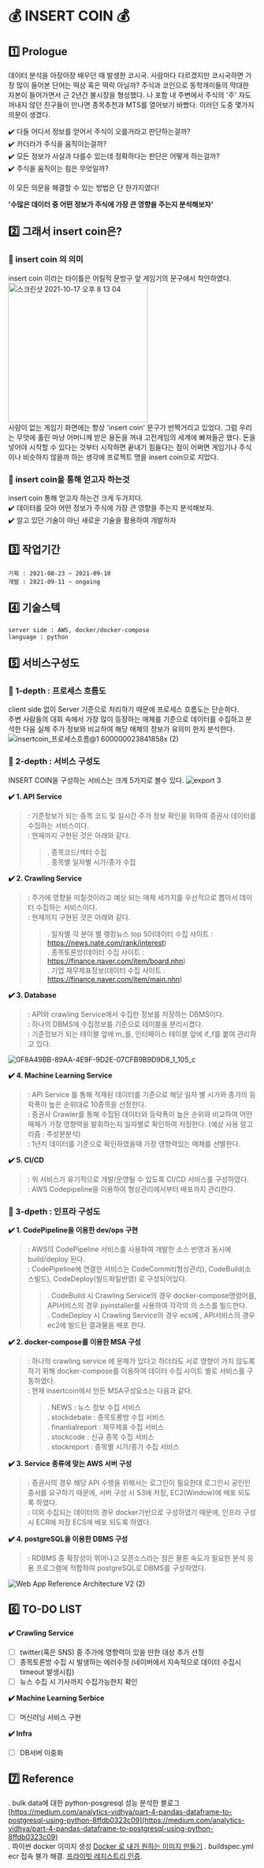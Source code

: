 # :moneybag: INSERT COIN :moneybag:

## 1️⃣ Prologue
데이터 분석을 아장아장 배우던 때 발생한 코시국. 사람마다 다르겠지만 코시국하면 가장 많이 들어본 단어는 떡상 혹은 떡락 아닐까? 주식과 코인으로 동학개미들의 막대한 자본이 들어가면서 근 2년간 불시장을 형성했다. 나 포함 내 주변에서 주식의 '주' 자도 꺼내지 않던 친구들이 만나면 종목추천과 MTS를 열어보기 바빴다. 
이러던 도중 몇가지 의문이 생겼다.  
  
✔️ 다들 어디서 정보를 얻어서 주식이 오를거라고 판단하는걸까?  
✔️ 카더라가 주식을 움직이는걸까?  
✔️ 모든 정보가 사실과 다를수 있는데 정확하다는 판단은 어떻게 하는걸까?  
✔️ 주식을 움직이는 힘은 무엇일까?  
  
 이 모든 의문을 해결할 수 있는 방법은 단 한가지였다!  
   
 **'수많은 데이터 중 어떤 정보가 주식에 가장 큰 영향을 주는지 분석해보자'**
 
## 2️⃣ 그래서 insert coin은?
### 📍 insert coin 의 의미
insert coin 이라는 타이틀은 어릴적 문방구 앞 게임기의 문구에서 착안하였다.  
<img width="283" alt="스크린샷 2021-10-17 오후 8 13 04" src="https://user-images.githubusercontent.com/8296974/137625078-e920fc9a-3daa-4e8f-a3d5-bf675817b854.png">  
사람이 없는 게임기 화면에는 항상 'insert coin' 문구가 반짝거리고 있었다. 
그럼 우리는 무엇에 홀린 마냥 어머니께 받은 용돈을 꺼내 고전게임의 세계에 빠져들곤 했다.
돈을 넣어야 시작할 수 있다는 것부터 시작하면 끝내기 힘들다는 점이 어쩌면 게임기나 주식이나 비슷하지 않을까 하는 생각에 프로젝트 명을 insert coin으로 지었다. 

### 📍 insert coin을 통해 얻고자 하는것 
 insert coin 통해 얻고자 하는건 크게 두가지다.  
    ✔️ 데이터를 모아 어떤 정보가 주식에 가장 큰 영향을 주는지 분석해보자.  
    ✔️ 알고 있던 기술이 아닌 새로운 기술을 활용하여 개발하자 

## 3️⃣ 작업기간
    기획 : 2021-08-23 ~ 2021-09-10
    개발 : 2021-09-11 ~ ongoing 
    
## 4️⃣ 기술스텍
    server side : AWS, docker/docker-compose 
    language : python
    
## 5️⃣ 서비스구성도 
### 📍 1-depth  : 프로세스 흐름도
client side 없이 Server 기준으로 처리하기 때문에 프로세스 흐름도는 단순하다.  
주변 사람들의 대회 속에서 가장 많이 등장하는 매체를 기준으로 데이터를 수집하고 분석한 다음 실제 주가 정보와 비교하여 해당 매체의 정보가 유의미 한지 분석한다.  
![insertcoin_프로세스흐름@1 600000023841858x (2)](https://user-images.githubusercontent.com/8296974/137586747-69040ce9-f767-4d1c-bad5-28d547a560fe.png)
### 📍 2-depth : 서비스 구성도 
INSERT COIN을 구성하는 서비스는 크게 5가지로 볼수 있다. 
![export 3](https://user-images.githubusercontent.com/8296974/137592016-b56d31c6-db24-4a00-ae87-f5bfcebd8b39.png)

**✔️ 1. API Service**  
>: 기준정보가 되는 종목 코드 및 실시간 주가 정보 확인을 위하여 증권사 데이터를 수집하는 서비스이다.  
>: 현재까지 구현된 것은 아래와 같다.  
>>. 종목코드/섹터 수집   
>>. 종목별 일자별 시가/종가 수집   

**✔️ 2. Crawling Service** 
>: 주가에 영향을 미칠것이라고 예상 되는 매체 세가지를 우선적으로 뽑아서 데이터 수집하는 서비스이다.  
>: 현재까지 구현된 것은 아래와 같다.  
>>. 일자별 각 분야 별 랭킹뉴스 top 50(데이터 수집 사이트 : https://news.nate.com/rank/interest)  
>>. 종목토론방(데이터 수집 사이트 : https://finance.naver.com/item/board.nhn)  
>>. 기업 재무제표정보(데이터 수집 사이트 : https://finance.naver.com/item/main.nhn)  

**✔️ 3. Database** 
>: API와 crawling Service에서 수집한 정보를 저장하는 DBMS이다.  
>: 하나의 DBMS에 수집정보를 기준으로 테이블을 분리시켰다.  
>: 기준정보가 되는 테이블 앞에 m_를, 인터페이스 테이블 앞에 if_f를 붙여 관리하고 있다.   

![0F8A49BB-89AA-4E9F-9D2E-07CFB9B9D9D8_1_105_c](https://user-images.githubusercontent.com/8296974/137590429-4f7a2c76-74af-4a27-a0b0-5dbe917c26d6.jpeg)

**✔️ 4. Machine Learning Service**  
>: API Service 를 통해 적재된 데이터를 기준으로 해당 일자 별 시가와 종가의 등락폭이 높은 순위대로 10종목을 선정한다.     
>: 증권사 Crawler를 통해 수집된 데이터와 등락폭이 높은 순위와 비교하여 어떤 매체가 가장 영향력을 발휘하는지 일자별로 확인하여 저장한다. (예상 사용 알고리즘 : 주성분분석)    
>: 1년치 데이터를 기준으로 확인하였을때 가장 영향력있는 매채를 선별한다.   
	
**✔️ 5. CI/CD**  
>: 위 서비스가 유기적으로 개발/운영될 수 있도록 CI/CD 서비스를 구성하였다.  
>: AWS Codepipeline을 이용하여 형상관리에서부터 배포까지 관리한다.  

### 📍 3-dpeth : 인프라 구성도  
**✔️ 1. CodePipeline을 이용한 dev/ops 구현**  
>: AWS의 CodePipeline 서비스를 사용하여 개발한 소스 반영과 동시에 build/deploy 된다.   
>: CodePipeline에 연결한 서비스는 CodeCommit(형상관리), CodeBuild(소스빌드), CodeDeploy(빌드파일반영) 로 구성되어있다.     
>>. CodeBuild 시 Crawling Service의 경우 docker-compose명령어를, API서비스의 경우 pyinstaller를 사용하여 각각의 의 소스를 빌드한다.  
>>. CodeDeploy 시 Crawling Service의 경우 ecs에 , API서비스의 경우 ec2에 빌드된 결과물을 배포 한다.  
  
**✔️ 2. docker-compose를 이용한 MSA 구성**  
>: 하나의 crawling service 에 문제가 있다고 하더라도 서로 영향이 가지 않도록 하기 위해 docker-compose를 이용하여 데이터 수집 사이트 별로 서비스를 구동하였다.  
>: 현재 insertcoin에서 만든 MSA구성요소는 다음과 같다.  
>>. NEWS : 뉴스 정보 수집 서비스  
>>. stockdebate : 종목토롱방 수집 서비스  
>>. finantialreport : 재무제표 수집 서비스  
>>. stockcode : 신규 종목 수집 서비스  
>>. stockreport : 종목별 시가/종가 수집 서비스  

**✔️ 3. Service 종류에 맞는 AWS 서버 구성**  
>: 증권사의 경우 해당 API 수행을 위해서는 로그인이 필요한데 로그인시 공인인증서를 요구하기 때문에, 서버 구성 시 S3에 저장, EC2(Window)에 배포 되도록 하였다.  
>: 이외 수집되는 데이터의 경우 docker기반으로 구성하였기 때문에, 인프라 구성 시 ECR에 저장 ECS에 배포 되도록 하였다.  

**✔️ 4. postgreSQL을 이용한 DBMS 구성**  
>: RDBMS 중 확장성이 뛰어나고 오픈소스라는 점은 물론 속도가 필요한 분석 응용 프로그램에 적합하여 postgreSQL로 DBMS를 구성하였다.  

![Web App Reference Architecture V2 (2)](https://user-images.githubusercontent.com/8296974/137591370-9e373aeb-f273-4b5b-aae6-8b4cdede6e0d.png)

## 6️⃣ TO-DO LIST 
**✔️ Crawling Service**  
- [ ] twitter(혹은 SNS) 중 주가에 영향력이 있을 만한 대상 추가 선정 
- [ ] 종목토론방 수집 시 발생하는 에러수정 (네이버에서 지속적으로 데이터 수집시 timeout 발생시킴) 
- [ ] 뉴스 수집 시 기사까지 수집가능한지 확인

**✔️ Machine Learning Serbice**  
- [ ] 머신러닝 서비스 구현 

**✔️ Infra**  
- [ ] DB서버 이중화 

## 7️⃣ Reference
. bulk data에 대한 python-posgresql 성능 분석한 블로그  
[https://medium.com/analytics-vidhya/part-4-pandas-dataframe-to-postgresql-using-python-8ffdb0323c09](https://medium.com/analytics-vidhya/part-4-pandas-dataframe-to-postgresql-using-python-8ffdb0323c09)  
. 파이썬 docker 이미지 생성
[Docker 로 내가 원하는 이미지 만들기](https://zesow.github.io/docker-로-내가-원하는-이미지-만들기/)
. buildspec.yml ecr 접속 불가 해결. 
[프라이빗 레지스트리 인증](https://docs.aws.amazon.com/ko_kr/AmazonECR/latest/userguide/registry_auth.html). 
